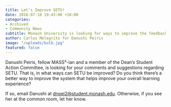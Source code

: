 ```yaml
---
title: Let’s Improve SETU!
date: 2016-07-10 19:43:00 +10:00
categories:
- Archived
- Community News
subtitle: Monash University is looking for ways to improve the feedback system.
author: Carlos Melegrito for Danushi Peiris
image: "/uploads/bulb.jpg"
featured: false
---
```


Danushi Peiris, fellow MASS³-ian and a member of the Dean’s Student Action Committee, is looking for your comments and suggestions regarding SETU. That is, in what ways can SETU be improved? Do you think there’s a better way to improve the system that helps improve your overall learning experience?

If so, email Danushi at dnpei2@student.monash.edu. Otherwise, if you see her at the common room, let her know.